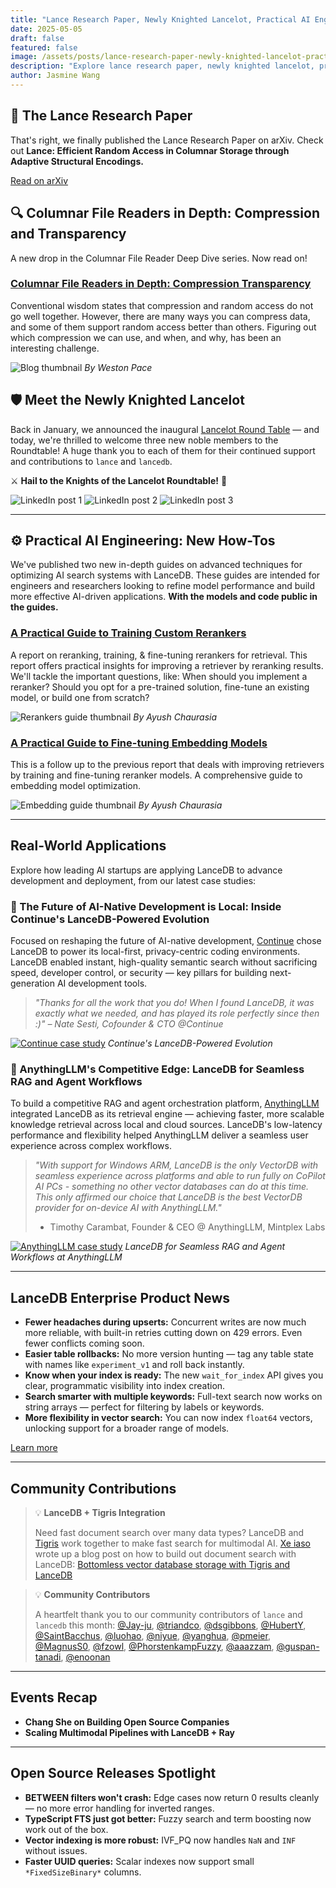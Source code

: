 ```yaml
---
title: "Lance Research Paper, Newly Knighted Lancelot, Practical AI Engineering"
date: 2025-05-05
draft: false
featured: false
image: /assets/posts/lance-research-paper-newly-knighted-lancelot-practical-ai-engineering.png
description: "Explore lance research paper, newly knighted lancelot, practical ai engineering with practical insights and expert guidance from the LanceDB team."
author: Jasmine Wang
---
```


## 📄 The Lance Research Paper 

That's right, we finally published the Lance Research Paper on arXiv. Check out **Lance: Efficient Random Access in Columnar Storage through Adaptive Structural Encodings.**

[Read on arXiv](https://arxiv.org/abs/2504.15247)

## 🔍 Columnar File Readers in Depth: Compression and Transparency

A new drop in the Columnar File Reader Deep Dive series. Now read on! 

### [Columnar File Readers in Depth: Compression Transparency](/blog/columnar-file-readers-in-depth-compression-transparency/)

Conventional wisdom states that compression and random access do not go well together. However, there are many ways you can compress data, and some of them support random access better than others. Figuring out which compression we can use, and when, and why, has been an interesting challenge.

![Blog thumbnail](/assets/posts/compression-transparency-thumbnail.png)
*By Weston Pace*

## 🛡️ Meet the Newly Knighted Lancelot

Back in January, we announced the inaugural [Lancelot Round Table](https://github.com/lancedb/lancedb/wiki) — and today, we're thrilled to welcome three new noble members to the Roundtable! A huge thank you to each of them for their continued support and contributions to `lance` and `lancedb`.

⚔️ **Hail to the Knights of the Lancelot Roundtable!** 🐎

![LinkedIn post 1](/assets/posts/lancelot-knight-1.png)
![LinkedIn post 2](/assets/posts/lancelot-knight-2.png)
![LinkedIn post 3](/assets/posts/lancelot-knight-3.png)

---

## ⚙️ Practical AI Engineering: New How-Tos

We've published two new in-depth guides on advanced techniques for optimizing AI search systems with LanceDB. These guides are intended for engineers and researchers looking to refine model performance and build more effective AI-driven applications. **With the models and code public in the guides.**

### [A Practical Guide to Training Custom Rerankers](/blog/a-practical-guide-to-training-custom-rerankers/)

A report on reranking, training, & fine-tuning rerankers for retrieval. This report offers practical insights for improving a retriever by reranking results. We'll tackle the important questions, like: When should you implement a reranker? Should you opt for a pre-trained solution, fine-tune an existing model, or build one from scratch?

![Rerankers guide thumbnail](/assets/posts/rerankers-guide-thumbnail.png)
*By Ayush Chaurasia*

### [A Practical Guide to Fine-tuning Embedding Models](/blog/a-practical-guide-to-fine-tuning-embedding-models/)

This is a follow up to the previous report that deals with improving retrievers by training and fine-tuning reranker models. A comprehensive guide to embedding model optimization.

![Embedding guide thumbnail](/assets/posts/embedding-guide-thumbnail.png)
*By Ayush Chaurasia*

---

## Real-World Applications

Explore how leading AI startups are applying LanceDB to advance development and deployment, from our latest case studies:

### 💼 The Future of AI-Native Development is Local: Inside Continue's LanceDB-Powered Evolution

Focused on reshaping the future of AI-native development, [Continue](https://continue.dev/) chose LanceDB to power its local-first, privacy-centric coding environments. LanceDB enabled instant, high-quality semantic search without sacrificing speed, developer control, or security — key pillars for building next-generation AI development tools.

> *"Thanks for all the work that you do! When I found LanceDB, it was exactly what we needed, and has played its role perfectly since then :)" 
> – Nate Sesti, Cofounder & CTO @Continue*

[![Continue case study](/assets/posts/continue-case-study.png)](/blog/the-future-of-ai-native-development-is-local-inside-continues-lancedb-powered-evolution/)
*Continue's LanceDB-Powered Evolution*

### 💼 AnythingLLM's Competitive Edge: LanceDB for Seamless RAG and Agent Workflows

To build a competitive RAG and agent orchestration platform, [AnythingLLM](https://anythingllm.com/) integrated LanceDB as its retrieval engine — achieving faster, more scalable knowledge retrieval across local and cloud sources. LanceDB's low-latency performance and flexibility helped AnythingLLM deliver a seamless user experience across complex workflows.

> *"With support for Windows ARM, LanceDB is the only VectorDB with seamless experience across platforms and able to run fully on CoPilot AI PCs - something no other vector databases can do at this time. This only affirmed our choice that LanceDB is the best VectorDB provider for on-device AI with AnythingLLM."*
> - Timothy Carambat, Founder & CEO @ AnythingLLM, Mintplex Labs

[![AnythingLLM case study](/assets/posts/anythingllm-case-study.png)](/blog/anythingllms-competitive-edge-lancedb-for-seamless-rag-and-agent-workflows/)
*LanceDB for Seamless RAG and Agent Workflows at AnythingLLM*

---

## LanceDB Enterprise Product News

- **Fewer headaches during upserts:** Concurrent writes are now much more reliable, with built-in retries cutting down on 429 errors. Even fewer conflicts coming soon.
- **Easier table rollbacks:** No more version hunting — tag any table state with names like `experiment_v1` and roll back instantly.
- **Know when your index is ready:** The new `wait_for_index` API gives you clear, programmatic visibility into index creation.
- **Search smarter with multiple keywords:** Full-text search now works on string arrays — perfect for filtering by labels or keywords.
- **More flexibility in vector search:** You can now index `float64` vectors, unlocking support for a broader range of models.

[Learn more](https://docs.lancedb.com/changelog/changelog)

---

## Community Contributions

> 💡 **LanceDB + Tigris Integration**
> 
> Need fast document search over many data types? LanceDB and [Tigris](https://www.tigrisdata.com/) work together to make fast search for multimodal AI. [Xe iaso](https://www.linkedin.com/in/xe-iaso/) wrote up a blog post on how to build out document search with LanceDB: [Bottomless vector database storage with Tigris and LanceDB](https://www.tigrisdata.com/blog/lancedb-101/)

> 💡 **Community Contributors**
> 
> A heartfelt thank you to our community contributors of `lance` and `lancedb` this month: [@Jay-ju](https://github.com/Jay-ju), [@triandco](https://github.com/triandco), [@dsgibbons](https://github.com/dsgibbons), [@HubertY](https://github.com/HubertY), [@SaintBacchus](https://github.com/SaintBacchus), [@luohao](https://github.com/luohao), [@niyue](https://github.com/niyue), [@yanghua](https://github.com/yanghua), [@pmeier](https://github.com/pmeier), [@MagnusS0](https://github.com/MagnusS0), [@fzowl](https://github.com/fzowl), [@PhorstenkampFuzzy](https://github.com/PhorstenkampFuzzy), [@aaazzam](https://github.com/aaazzam), [@guspan-tanadi](https://github.com/guspan-tanadi), [@enoonan](https://github.com/enoonan)

---

## Events Recap

- **Chang She on Building Open Source Companies**
- **Scaling Multimodal Pipelines with LanceDB + Ray**

---

## Open Source Releases Spotlight 

- **BETWEEN filters won't crash:** Edge cases now return 0 results cleanly — no more error handling for inverted ranges.
- **TypeScript FTS just got better:** Fuzzy search and term boosting now work out of the box.
- **Vector indexing is more robust:** IVF_PQ now handles `NaN` and `INF` without issues.
- **Faster UUID queries:** Scalar indexes now support small `*FixedSizeBinary*` columns.
